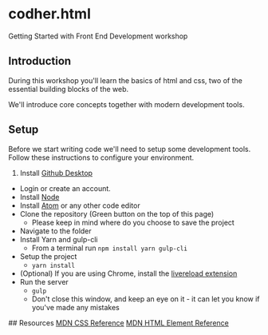 # codher.html
Getting Started with Front End Development workshop

## Introduction
During this workshop you'll learn the basics of html and css, two of the essential building blocks of the web.

We'll introduce core concepts together with modern development tools.

## Setup
Before we start writing code we'll need to setup some development tools. Follow these instructions to configure your environment.

1. Install [Github Desktop](https://desktop.github.com)
  - Login or create an account.
- Install [Node](https://nodejs.org/en/)
- Install [Atom](https://www.atom.io) or any other code editor
- Clone the repository (Green button on the top of this page)
  - Please keep in mind where do you choose to save the project
- Navigate to the folder
- Install Yarn and gulp-cli
  - From a terminal run `npm install yarn gulp-cli`
- Setup the project
  - `yarn install`
- (Optional) If you are using Chrome, install the [livereload extension](https://chrome.google.com/webstore/detail/livereload/jnihajbhpnppcggbcgedagnkighmdlei?hl=en)
- Run the server
  - `gulp`
  - Don't close this window, and keep an eye on it - it can let you know if you've made any mistakes

## Resources
[MDN CSS Reference](https://developer.mozilla.org/en-US/docs/Web/CSS/Reference)
[MDN HTML Element Reference](https://developer.mozilla.org/en/docs/Web/HTML/Element)
